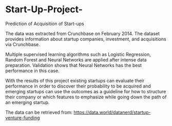 # Start-Up-Project-
Prediction of Acquisition of Start-ups

The data was extracted from Crunchbase on February 2014. The dataset provides information about startup companies, investment, and acquisitions via Crunchbase.

Multiple supervised learning algorithms such as Logistic Regression, Random Forest and Neural Networks are applied after intense data preparation. Validation shows that Neural Networks has the best performance in this case.

With the results of this project existing startups can evaluate their performance in order to discover their probability to be acquired and emerging startups can use the outcomes as a guideline for how to structure their company or which features to emphasize while going down the path of an emerging startup.

The data can be retrieved from: https://data.world/datanerd/startup-venture-funding 
